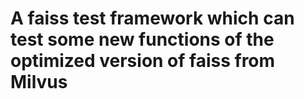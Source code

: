 # A faiss test framework which can test some new functions of the optimized version of faiss from Milvus
